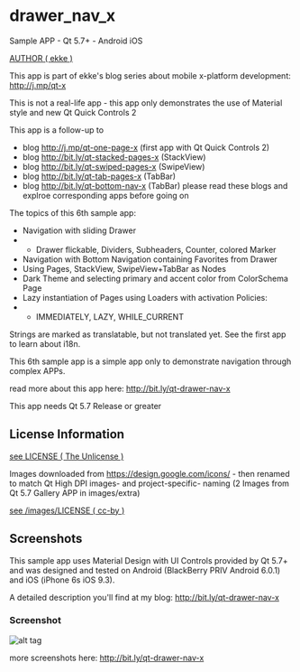 # drawer_nav_x
Sample APP - Qt 5.7+ - Android iOS

[AUTHOR ( ekke )](AUTHOR.md)

This app is part of ekke's blog series about mobile x-platform development:
http://j.mp/qt-x

This is not a real-life app - this app only demonstrates the use of Material style and new Qt Quick Controls 2

This app is a follow-up to
* blog http://j.mp/qt-one-page-x (first app with Qt Quick Controls 2)
* blog http://bit.ly/qt-stacked-pages-x (StackView)
* blog http://bit.ly/qt-swiped-pages-x (SwipeView)
* blog http://bit.ly/qt-tab-pages-x (TabBar)
* blog http://bit.ly/qt-bottom-nav-x (TabBar)
please read these blogs and explroe corresponding apps before going on

The topics of this 6th sample app:

* Navigation with sliding Drawer
* - Drawer flickable, Dividers, Subheaders, Counter, colored Marker
* Navigation with Bottom Navigation containing Favorites from Drawer
* Using Pages, StackView, SwipeView+TabBar as Nodes
* Dark Theme and selecting primary and accent color from ColorSchema Page
* Lazy instantiation of Pages using Loaders with activation Policies:
* - IMMEDIATELY, LAZY, WHILE_CURRENT

Strings are marked as translatable, but not translated yet. See the first app to learn about i18n.

This 6th sample app is a simple app only to demonstrate navigation through complex APPs.
 
read more about this app here:
http://bit.ly/qt-drawer-nav-x

This app needs Qt 5.7 Release or greater

## License Information
[see LICENSE ( The Unlicense )](LICENSE)

Images downloaded from https://design.google.com/icons/ - then renamed to match Qt High DPI images- and project-specific- naming
(2 Images from Qt 5.7 Gallery APP in images/extra)

[see /images/LICENSE ( cc-by )](images/LICENSE)

## Screenshots
This sample app uses Material Design with UI Controls provided by Qt 5.7+ and was designed and tested on Android (BlackBerry PRIV Android 6.0.1) and iOS (iPhone 6s iOS 9.3).

A detailed description you'll find at my blog: http://bit.ly/qt-drawer-nav-x

### Screenshot
![alt tag](https://appbus.files.wordpress.com/2016/06/drawer.png  "Screenshot Android Portrait")

more screenshots here:
http://bit.ly/qt-drawer-nav-x

